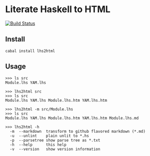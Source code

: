 Literate Haskell to HTML
========================

[![Build Status](https://travis-ci.org/scravy/lhs2html.svg)](https://travis-ci.org/scravy/lhs2html)

Install
-------

`cabal install lhs2html`

Usage
-----

    >>> ls src
    Module.lhs YAM.lhs

    >>> lhs2html src
    >>> ls src
    Module.lhs YAM.lhs Module.lhs.htm YAM.lhs.htm

    >>> lhs2html -m src/Module.lhs
    >>> ls src
    Module.lhs YAM.lhs Module.lhs.htm YAM.lhs.htm Module.lhs.md

    >>> lhs2html -h
      -m  --markdown  transform to github flavored markdown (*.md)
      -u  --unlint    plain unlit to *.hs
      -p  --parsetree show parse tree as *.txt
      -h  --help      this help
      -v  --version   show version information


